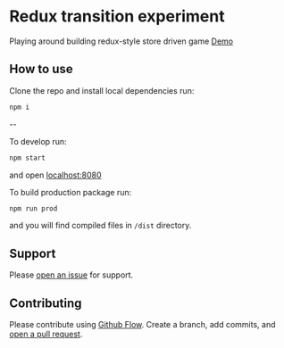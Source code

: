 # Redux transition experiment

Playing around building redux-style store driven game
[Demo](http://smithchris.com/transition-experiment/)

## How to use

Clone the repo and install local dependencies run:

```sh
npm i
```

--

To develop run:

```sh
npm start
```

and open [localhost:8080](http://localhost:8080/)

To build production package run:

```sh
npm run prod
```

and you will find compiled files in `/dist` directory.

## Support

Please [open an issue](https://github.com/smith-chris/redux-transition-experiment/issues/new) for support.

## Contributing

Please contribute using [Github Flow](https://guides.github.com/introduction/flow/). Create a branch, add commits, and [open a pull request](https://github.com/smith-chris/redux-transition-experiment/compare).
